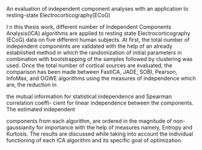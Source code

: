An evaluation of independent component analyses with an application to resting-state Electrocorticography(ECoG)

I n this thesis work, different number of Independent Components Analysis(ICA)
algorithms are applied to resting state Electrocorticography (ECoG) data on five
different human subjects. At first, the total number of independent components are
validated with the help of an already established method in which the randomization
of initial parameters in combination with bootstrapping of the samples followed by
clustering was used. Once the total number of cortical sources are evaluated, the
comparison has been made between FastICA, JADE, SOBI, Pearson, InfoMax, and
OGWE algorithms using the measures of independence which are, the reduction in

the mutual information for statistical independence and Spearman correlation coeffi-
cient for linear independence between the components. The estimated independent

components from each algorithm, are ordered in the magnitude of non-gaussianity for
importance with the help of measures namely, Entropy and Kurtosis. The results are
discussed while taking into account the individual functioning of each ICA algorithm
and its specific goal of optimization.
